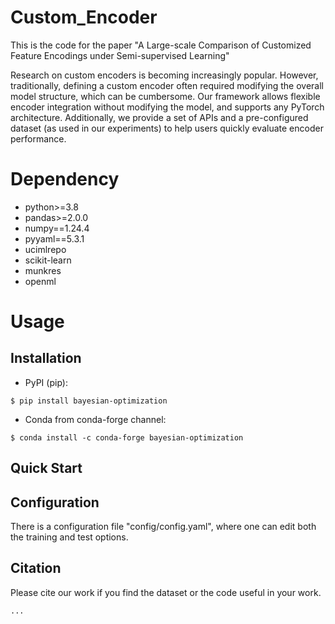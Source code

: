# Custom_Encoder

This is the code for the paper "A Large-scale Comparison of Customized Feature Encodings under Semi-supervised Learning"

Research on custom encoders is becoming increasingly popular. However, traditionally, defining a custom encoder often required modifying the overall model structure, which can be cumbersome. 
Our framework allows flexible encoder integration without modifying the model, and supports any PyTorch architecture.
Additionally, we provide a set of APIs and a pre-configured dataset (as used in our experiments) to help users quickly evaluate encoder performance.

# Dependency

- python>=3.8
- pandas>=2.0.0
- numpy==1.24.4
- pyyaml==5.3.1
- ucimlrepo
- scikit-learn
- munkres
- openml

# Usage

## Installation

* PyPI (pip):

```console
$ pip install bayesian-optimization
```

* Conda from conda-forge channel:

```console
$ conda install -c conda-forge bayesian-optimization
```

## Quick Start

## Configuration

There is a configuration file "config/config.yaml", where one can edit both the training and test options.

## Citation
Please cite our work if you find the dataset or the code useful in your work.
```
...
```
